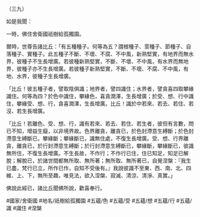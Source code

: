 （三九）

如是我聞：

一時，佛住舍衛國祇樹給孤獨園。

爾時，世尊告諸比丘：「有五種種子。何等為五？謂根種子、莖種子、節種子、自落種子、實種子。此五種子不斷、不壞、不腐、不中風，新熟堅實，有地界而無水界，彼種子不生長增廣。若彼種新熟堅實，不斷、不壞、不中風，有水界而無地界，彼種子亦不生長增廣。若彼種子新熟堅實，不斷、不壞、不腐、不中風，有地、水界，彼種子生長增廣。

「比丘！彼五種子者，譬取陰俱識；地界者，譬四識住；水界者，譬貪喜四取攀緣識住。何等為四？於色中識住，攀緣色，喜貪潤澤，生長增廣；於受、想、行中識住，攀緣受、想、行，貪喜潤澤，生長增廣。比丘！識於中若來、若去、若住、若沒、若生長增廣。

「比丘！若離色、受、想、行，識有若來、若去、若住、若生者，彼但有言數，問已不知，增益生癡，以非境界故。色界離貪，離貪已，於色封滯意生縛斷；於色封滯意生縛斷已，攀緣斷；攀緣斷已，識無住處，不復生長增廣。受、想、行界離貪，離貪已，於行封滯意生縛斷；於行封滯意生縛斷已，攀緣斷，攀緣斷已，彼識無所住，不復生長增廣。不生長故，不作行；不作行已住，住已知足，知足已解脫；解脫已，於諸世間都無所取、無所著；無所取、無所著已，自覺涅槃：『我生已盡，梵行已立，所作已作，自知不受後有。』我說彼識不至東、西、南、北、四維、上、下，無所至趣，唯見法，欲入涅槃、寂滅、清涼、清淨、真實。」

佛說此經已，諸比丘聞佛所說，歡喜奉行。

#國家/舍衛國
#地名/祇樹給孤獨園
#五蘊/色
#五蘊/受
#五蘊/想
#五蘊/行
#五蘊/識
#識住
#涅槃
